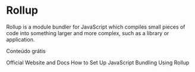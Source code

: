 # Rollup

Rollup is a module bundler for JavaScript which compiles small pieces of code into something larger and more complex, such as a library or application.

<ResourceGroupTitle>Conteúdo grátis</ResourceGroupTitle>

<BadgeLink colorScheme='blue' badgeText='Read' href='https://rollupjs.org/'>Official Website and Docs</BadgeLink>
<BadgeLink badgeText='Watch' href='https://www.youtube.com/watch?v=ICYLOZuFMz8'>How to Set Up JavaScript Bundling Using Rollup</BadgeLink>
